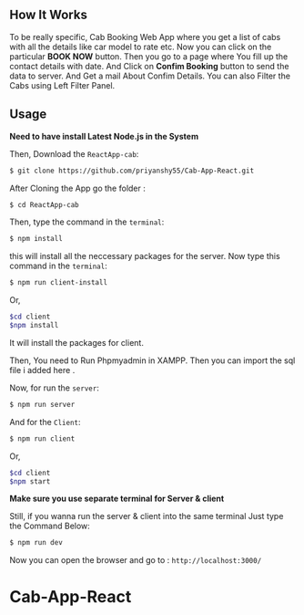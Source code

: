 ## How It Works
To be really specific, Cab Booking Web App where you get a list of cabs with all the details like car model to rate etc.
Now you can click on the particular **BOOK NOW** button. Then you go to a page where You fill up the contact details with date.
And Click on **Confim Booking** button to send the data to server. And Get a mail About Confim Details.
You can also Filter the Cabs using Left Filter Panel.

## Usage

**Need to have install Latest Node.js in the System** 

Then, Download the `ReactApp-cab`:

```sh
$ git clone https://github.com/priyanshy55/Cab-App-React.git
```

After Cloning the App go the folder :

```sh
$ cd ReactApp-cab
```

Then, type the command in the `terminal`:

```sh
$ npm install
```
this will install all the neccessary packages for the server.
Now type this command in the `terminal`:
```sh
$ npm run client-install
```
Or,
```sh
$cd client
$npm install
```
It will install the packages for client.

Then, You need to Run Phpmyadmin in XAMPP. Then you can import the sql file i added here . 

Now, for run the `server`:
```sh
$ npm run server
```
And for the `Client`:
```sh
$ npm run client
```
Or,
```sh
$cd client
$npm start
```
**Make sure you use separate terminal for Server & client**

Still, if you wanna run the server & client into the same terminal 
Just type the Command Below:
```sh
$ npm run dev
```
Now you can open the browser and go to :
```http://localhost:3000/```

# Cab-App-React
